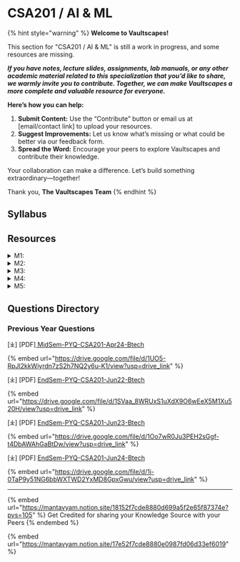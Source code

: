 # CSA201 / AI & ML

{% hint style="warning" %}
**Welcome to Vaultscapes!**

This section for "CSA201 / AI & ML" is still a work in progress, and some resources are missing.

_**If you have notes, lecture slides, assignments, lab manuals, or any other academic material related to this specialization that you’d like to share, we warmly invite you to contribute. Together, we can make Vaultscapes a more complete and valuable resource for everyone.**_

**Here’s how you can help:**

1. **Submit Content:** Use the “Contribute” button or email us at \[email/contact link] to upload your resources.
2. **Suggest Improvements:** Let us know what’s missing or what could be better via our feedback form.
3. **Spread the Word:** Encourage your peers to explore Vaultscapes and contribute their knowledge.

Your collaboration can make a difference. Let’s build something extraordinary—together!

Thank you, **The Vaultscapes Team**
{% endhint %}

## Syllabus

## Resources

<details>

<summary>M1: </summary>

_we welcome your contribution to update this space_

</details>

<details>

<summary>M2: </summary>

_we welcome your contribution to update this space_

</details>

<details>

<summary>M3: </summary>

_we welcome your contribution to update this space_

</details>

<details>

<summary>M4: </summary>

_we welcome your contribution to update this space_

</details>

<details>

<summary>M5: </summary>

_we welcome your contribution to update this space_

</details>

## Questions Directory

### Previous Year Questions

\[⤓] \[PDF][ MidSem-PYQ-CSA201-Apr24-Btech](https://drive.google.com/file/d/1UO5-RpJl2kkWiyrdn7zS2h7NQ2y6u-K1/view?usp=drive_link)

{% embed url="https://drive.google.com/file/d/1UO5-RpJl2kkWiyrdn7zS2h7NQ2y6u-K1/view?usp=drive_link" %}

\[⤓] \[PDF] [EndSem-PYQ-CSA201-Jun22-Btech](https://drive.google.com/file/d/1SVaa_8WRUxS1uXdX9O6wEeX5M1Xu520H/view?usp=drive_link)

{% embed url="https://drive.google.com/file/d/1SVaa_8WRUxS1uXdX9O6wEeX5M1Xu520H/view?usp=drive_link" %}

\[⤓] \[PDF] [EndSem-PYQ-CSA201-Jun23-Btech](https://drive.google.com/file/d/1Oo7wR0Ju3PEH2sGgf-t4DbAWAhGaBtDw/view?usp=drive_link)

{% embed url="https://drive.google.com/file/d/1Oo7wR0Ju3PEH2sGgf-t4DbAWAhGaBtDw/view?usp=drive_link" %}

\[⤓] \[PDF] [EndSem-PYQ-CSA201-Jun24-Btech](https://drive.google.com/file/d/1i-0TaP9y51NG6bbWXTWD2YxMD8GpxGwu/view?usp=drive_link)

{% embed url="https://drive.google.com/file/d/1i-0TaP9y51NG6bbWXTWD2YxMD8GpxGwu/view?usp=drive_link" %}

***

{% embed url="https://mantavyam.notion.site/18152f7cde8880d699a5f2e65f87374e?pvs=105" %}
Get Credited for sharing your Knowledge Source with your Peers
{% endembed %}

{% embed url="https://mantavyam.notion.site/17e52f7cde8880e0987fd06d33ef6019" %}
